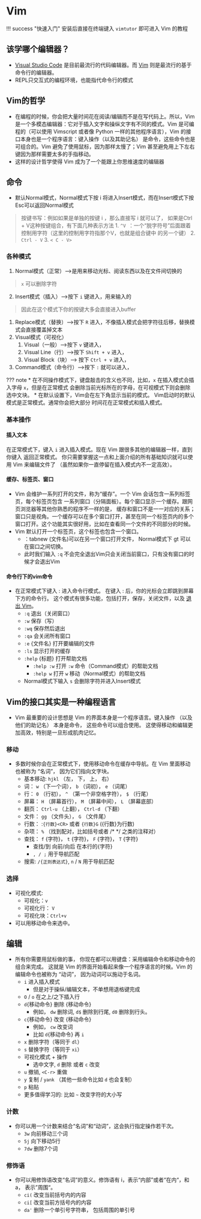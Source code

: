 # Vim

!!! success "快速入门"
    安装后直接在终端键入 `vimtutor` 即可进入 Vim 的教程

## 该学哪个编辑器？

* [Visual Studio Code](https://code.visualstudio.com/) 是目前最流行的代码编辑器。而 [Vim](https://www.vim.org/) 则是最流行的基于命令行的编辑器。
* REPL只交互式的编程环境，也能指代命令行的模式

## Vim的哲学

* 在编程的时候，你会把大量时间花在阅读/编辑而不是在写代码上。所以，Vim 是一个多模态编辑器：它对于插入文字和操纵文字有不同的模式。Vim 是可编程的（可以使用 Vimscript 或者像 Python 一样的其他程序语言），Vim 的接口本身也是一个程序语言：键入操作（以及其助记名） 是命令，这些命令也是可组合的。Vim 避免了使用鼠标，因为那样太慢了；Vim 甚至避免用上下左右键因为那样需要太多的手指移动。
* 这样的设计哲学使得 Vim 成为了一个能跟上你思维速度的编辑器

## 命令

* 默认Normal模式，Normal模式下按 i 将进入Insert模式，而在Insert模式下按Esc可以返回Normal模式
> 按键书写：例如如果是单独的按键 i ，那么直接写 i 就可以了，
> 如果是Ctrl + V这种按键组合，有下面几种表示方法
>       1. `^V `：一个“脱字符号”后面跟着控制用字符（这里的控制用字符指那个V，也就是组合键中 的另一个键）
>       2. `Ctrl - V` 
>       3. `< C - V>` 

### 各种模式

1. Normal模式（正常）——>是用来移动光标、阅读东西以及在文件间切换的
> `x` 可以删除字符

2. Insert模式（插入）——>按下 `i` 键进入，用来输入的
> 因此在这个模式下你的按键大多会直接进入buffer

1. Replace模式（替换）——>按下 `R` 进入，不像插入模式会把字符往后移，替换模式会直接覆盖掉文本
2. Visual模式（可视化）
      1. Visual（一般）——>按下 `v` 键进入，
      2. Visual Line（行）——>按下 `Shift + v` 进入，
      3. Visual Block（块）——> 按下 `Ctrl + v` 进入，
3. Command模式（命令行）——>按下 `:` 就可以进入，

??? note
    * 在不同操作模式下，键盘敲击的含义也不同，比如，`x` 在插入模式会插入字母 `x`，但是在正常模式 会删除当前光标所在的字母，在可视模式下则会删除选中文块。
    * 在默认设置下，Vim会在左下角显示当前的模式。 Vim启动时的默认模式是正常模式。通常你会把大部分 时间花在正常模式和插入模式。

### 基本操作

#### 插入文本

在正常模式下，键入 `i` 进入插入模式。现在 Vim 跟很多其他的编辑器一样，直到你键入<ESC> 返回正常模式。 你只需要掌握这一点和上面介绍的所有基础知识就可以使用 Vim 来编辑文件了 （虽然如果你一直停留在插入模式内不一定高效）。

#### 缓存、标签页、窗口

* Vim 会维护一系列打开的文件，称为“缓存”。一个 Vim 会话包含一系列标签页，每个标签页包含 一系列窗口（分隔面板）。每个窗口显示一个缓存。跟网页浏览器等其他你熟悉的程序不一样的是， 缓存和窗口不是一一对应的关系；窗口只是视角。一个缓存可以在多个窗口打开，甚至在同一个标签页内的多个窗口打开。这个功能其实很好用，比如在查看同一个文件的不同部分的时候。
* Vim 默认打开一个标签页，这个标签也包含一个窗口。
    * ：tabnew (文件名)可以在另一个窗口打开文件， Normal模式下 gt 可以在窗口之间切换。
    * 此时我们输入 `:q` 不会完全退出Vim只会关闭当前窗口，只有没有窗口的时候才会退出Vim

#### 命令行下的vim命令

* 在正常模式下键入 : 进入命令行模式。 在键入 : 后，你的光标会立即跳到屏幕下方的命令行。 这个模式有很多功能，包括打开，保存，关闭文件，以及 [退出 Vim](https://twitter.com/iamdevloper/status/435555976687923200)。
    - `:q` 退出（关闭窗口）
    - `:w` 保存（写）
    - `:wq` 保存然后退出
    - `:qa` 会关闭所有窗口
    - `:e` {文件名} 打开要编辑的文件
    - `:ls` 显示打开的缓存
    - `:help` {标题} 打开帮助文档
         - `:help :w` 打开 `:w` 命令（Command模式）的帮助文档
         - `:help w` 打开 `w` 移动（Normal模式）的帮助文档
    -  Normal模式下输入 `s` 会删除字符并进入Insert模式

## Vim的接口其实是一种编程语言

* Vim 最重要的设计思想是 Vim 的界面本身是一个程序语言。键入操作 （以及他们的助记名） 本身是命令， 这些命令可以组合使用。 这使得移动和编辑更加高效，特别是一旦形成肌肉记忆。

### 移动

* 多数时候你会在正常模式下，使用移动命令在缓存中导航。在 Vim 里面移动也被称为 “名词”， 因为它们指向文字块。
    - 基本移动: `hjkl` （左， 下， 上， 右）
    - 词： `w` （下一个词）， `b` （词初）， `e` （词尾）
    - 行： `0` （行初）， `^` （第一个非空格字符）， `$` （行尾）
    - 屏幕： `H` （屏幕首行）， `M` （屏幕中间）， `L` （屏幕底部）
    - 翻页： `Ctrl-u` （上翻）， `Ctrl-d` （下翻）
    - 文件： `gg` （文件头）， `G` （文件尾）
    - 行数： :`{行数}<CR>` 或者 `{行数}G` ({行数}为行数)
    - 杂项： `%` （找到配对，比如括号或者 /* */ 之类的注释对）
    - 查找： `f` {字符}， `t` {字符}， `F` {字符}， `T` {字符}
       - 查找/到 向前/向后 在本行的{字符}
       - `, / ;` 用于导航匹配
    - 搜索: `/{正则表达式}`, `n` / `N` 用于导航匹配

### 选择

* 可视化模式:
    - 可视化：`v`
    - 可视化行： `V`
    - 可视化块：`Ctrl+v`
* 可以用移动命令来选中。

## 编辑

* 所有你需要用鼠标做的事， 你现在都可以用键盘：采用编辑命令和移动命令的组合来完成。 这就是 Vim 的界面开始看起来像一个程序语言的时候。Vim 的编辑命令也被称为 “动词”， 因为动词可以施动于名词。
    - `i` 进入插入模式
       - 但是对于操纵/编辑文本，不单想用退格键完成
    - `O` / `o` 在之上/之下插入行
    - `d`{移动命令} 删除 {移动命令}
       - 例如， `dw` 删除词, `d$` 删除到行尾, `d0` 删除到行头。
    - `c`{移动命令} 改变 {移动命令}
       - 例如， `cw` 改变词
       - 比如 `d`{移动命令} 再 `i`
    - `x` 删除字符（等同于 `dl`）
    - `s` 替换字符（等同于 `xi`）
    - 可视化模式 + 操作
       - 选中文字, `d` 删除 或者 `c` 改变
    - `u` 撤销, `<C-r>` 重做
    - `y` 复制 / `yank` （其他一些命令比如 `d` 也会复制）
    - `p` 粘贴
    - 更多值得学习的: 比如 `~` 改变字符的大小写

### 计数

* 你可以用一个计数来结合“名词”和“动词”，这会执行指定操作若干次。
    - `3w` 向前移动三个词
    - `5j` 向下移动5行
    - `7dw` 删除7个词

### 修饰语

* 你可以用修饰语改变“名词”的意义。修饰语有 i，表示“内部”或者“在内“，和 a， 表示”周围“。
    - `ci(` 改变当前括号内的内容
    - `ci[` 改变当前方括号内的内容
    - `da'` 删除一个单引号字符串， 包括周围的单引号
